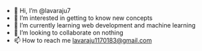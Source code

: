 - 👋 Hi, I’m @lavaraju7
- 👀 I’m interested in getting to know new concepts
- 🌱 I’m currently learning web development and machine learning
- 💞️ I’m looking to collaborate on nothing 
- 📫 How to reach me lavaraju1170183@gmail.com

<!---
lavaraju7/lavaraju7 is a ✨ special ✨ repository because its `README.md` (this file) appears on your GitHub profile.
You can click the Preview link to take a look at your changes.
--->

